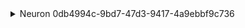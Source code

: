 <details><summary>Neuron 0db4994c-9bd7-47d3-9417-4a9ebbf9c736</summary>
- 2025-07-13T22:30:31.401758: Neuron 0db4994c-9bd7-47d3-9417-4a9ebbf9c736 initialized with threshold 1.0.
</details>
